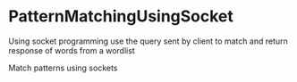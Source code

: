 # PatternMatchingUsingSocket
Using socket programming use the query sent by client to match and return response of words from a wordlist  

Match patterns using sockets

